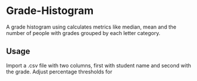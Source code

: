 # Grade-Histogram

A grade histogram using calculates metrics like median, mean and the number of people with grades grouped by each letter category.

## Usage

Import a .csv file with two columns, first with student name and second with the grade. Adjust percentage thresholds for 
